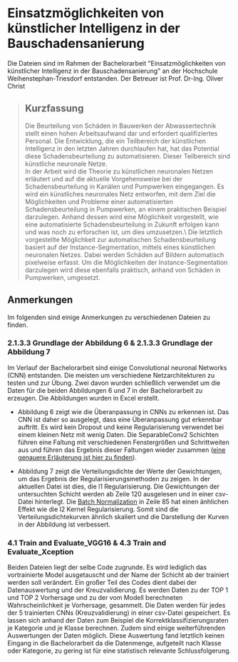 # Einsatzmöglichkeiten von künstlicher Intelligenz in der Bauschadensanierung
Die Dateien sind im Rahmen der Bachelorarbeit "Einsatzmöglichkeiten von künstlicher Intelligenz in der Bauschadensanierung" an der Hochschule Weihenstephan-Triesdorf entstanden. Der Betreuer ist Prof. Dr-Ing. Oliver Christ
> ## Kurzfassung 
> Die Beurteilung von Schäden in Bauwerken der Abwassertechnik stellt einen hohen Arbeitsaufwand dar und erfordert qualifiziertes Personal. Die Entwicklung, die ein Teilbereich der künstlichen Intelligenz in den letzten Jahren durchlaufen hat, hat das Potential diese Schadensbeurteilung zu automatisieren. Dieser Teilbereich sind künstliche neuronale Netze.\
In der Arbeit wird die Theorie zu künstlichen neuronalen Netzen erläutert und auf die aktuelle Vorgehensweise bei der Schadensbeurteilung in Kanälen und Pumpwerken eingegangen. Es wird ein künstliches neuronales Netz entworfen, mit dem Ziel die Möglichkeiten und Probleme einer automatisierten Schadensbeurteilung in Pumpwerken, an einem praktischen Beispiel darzulegen. Anhand dessen wird eine Möglichkeit vorgestellt, wie eine automatisierte Schadensbeurteilung in Zukunft erfolgen kann und was noch zu erforschen ist, um dies umzusetzen.\ 
Die letztlich vorgestellte Möglichkeit zur automatischen Schadensbeurteilung basiert auf der Instance-Segmentation, mittels eines künstlichen neuronalen Netzes. Dabei werden Schäden auf Bildern automatisch pixelweise erfasst. Um die Möglichkeiten der Instance-Segmentation darzulegen wird diese ebenfalls praktisch, anhand von Schäden in Pumpwerken, umgesetzt.

## Anmerkungen
Im folgenden sind einige Anmerkungen zu verschiedenen Dateien zu finden.
### 2.1.3.3 Grundlage der Abbildung 6 & 2.1.3.3 Grundlage der Abbildung 7
Im Verlauf der Bachelorarbeit sind einige Convolutional neuronal Networks (CNN) entstanden. Die meisten um verschiedene Netzarchitekturen zu testen und zur Übung.
Zwei davon wurden schließlich verwendet um die Daten für die beiden Abbildungen 6 und 7 in der Bachelorarbeit zu erzeugen. Die Abbildungen wurden in Excel erstellt.

* Abbildung 6 zeigt wie die Überanpassung in CNNs zu erkennen ist. Das CNN ist daher so ausgelegt, dass eine Überanpassung gut erkennbar auftritt. Es wird kein Dropout und keine Regularisierung verwendet bei einem kleinen Netz mit wenig Daten. 
Die SeparableConv2 Schichten führen eine Faltung mit verschiedenen Fenstergrößen und Schrittweiten aus und führen das Ergebnis dieser Faltungen wieder zusammen ([eine genauere Erläuterung ist hier zu finden](https://arxiv.org/pdf/1610.02357.pdf)).

* Abbildung 7 zeigt die Verteilungsdichte der Werte der Gewichtungen, um das Ergebnis der Regularisierungsmethoden zu zeigen. In der aktuellen Datei ist dies, die l1 Regularisierung. Die Gewichtungen der untersuchten Schicht werden ab Zeile 120 ausgelesen und in einer csv-Datei hinterlegt. Die [Batch Normalization](https://arxiv.org/pdf/1502.03167.pdf) in Zeile 85 hat einen änhlichen Effekt wie die l2 Kernel Regularisierung. Somit sind die Verteilungsdichtekurven ähnlich skaliert und die Darstellung der Kurven in der Abbildung ist verbessert.  

### 4.1 Train and Evaluate_VGG16 & 4.3 Train and Evaluate_Xception
Beiden Dateien liegt der selbe Code zugrunde. Es wird lediglich das vortrainierte Model ausgetauscht und der Name der Schicht ab der trainiert werden soll verändert. Ein großer Teil des Codes dient dabei der Datenauswertung und der Kreuzvalidierung. Es werden Daten zu der TOP 1 und TOP 2 Vorhersage und zu der vom Modell berechneten Wahrscheinlichkeit je Vorhersage, gesammelt. Die Daten werden für jedes der 5 trainierten CNNs (Kreuzvalidierung) in einer csv-Datei gespeichert. Es lassen sich anhand der Daten zum Beispiel die Korrektklassifizierungsraten je Kategorie und je Klasse berechnen. Zudem sind einige weiterführenden Auswertungen der Daten möglich. Diese Auswertung fand letztlich keinen Eingang in die Bachelorarbeit da die Datenmenge, aufgeteilt nach Klasse oder Kategorie, zu gering ist für eine statistisch relevante Schlussfolgerung.  
